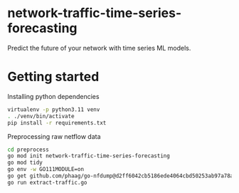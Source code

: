# network-traffic-time-series-forecasting
Predict the future of your network with time series ML models.

# Getting started

Installing python dependencies

```bash
virtualenv -p python3.11 venv
. ./venv/bin/activate
pip install -r requirements.txt
```

Preprocessing raw netflow data

```bash
cd preprocess
go mod init network-traffic-time-series-forecasting
go mod tidy
go env -w GO111MODULE=on
go get github.com/phaag/go-nfdump@d2ff6042cb5186ede4064cbd50253ab97a78a89e
go run extract-traffic.go
```
